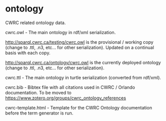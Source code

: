 # ontology
CWRC related ontology data.

cwrc.owl - The main ontology in rdf/xml serialization.


http://sparql.cwrc.ca/testing/cwrc.owl is the provisional / working copy (change to .ttl, .n3, etc... for other serialization). Updated on a continual basis with each copy.


http://sparql.cwrc.ca/ontology/cwrc.owl is the currently deployed ontology  (change to .ttl, .n3, etc... for other serialization).

cwrc.ttl - The main ontology in turtle serialization (converted from rdf/xml).

cwrc.bib - Bibtex file with all citations used in CWRC / Orlando documentation. To be moved to https://www.zotero.org/groups/cwrc_ontology_references 

cwrc-template.html - Template for the CWRC Ontology documentation before the term generator is run.
